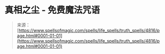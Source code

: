 <!--yml

category: 未分类

日期：2024年06月12日 18:38:40

-->

# 真相之尘 - 免费魔法咒语

> 来源：[https://www.spellsofmagic.com/spells/life_spells/truth_spells/4816/page.html#0001-01-01](https://www.spellsofmagic.com/spells/life_spells/truth_spells/4816/page.html#0001-01-01)
